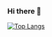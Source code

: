 ### Hi there 👋
[![Top Langs](https://github-readme-stats-git-masterrstaa-rickstaa.vercel.app/api/top-langs/?username=IesjevH&theme=transparent)](https://github.com/anuraghazra/github-readme-stats)
<!--
*NielsOostindie/NielsOostindie is a ✨ special ✨ repository because its README.md (this file) appears on your GitHub profile.

Here are some ideas to get you started:

- 🔭 I’m currently working on ...
- 🌱 I’m currently learning ...
- 👯 I’m looking to collaborate on ...
- 🤔 I’m looking for help with ...
- 💬 Ask me about ...
- 📫 How to reach me: ...
- 😄 Pronouns: ...
- ⚡ Fun fact: ...
-->
